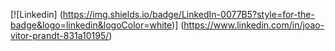 [![Linkedin]
(https://img.shields.io/badge/LinkedIn-0077B5?style=for-the-badge&logo=linkedin&logoColor=white)]
(https://www.linkedin.com/in/joao-vitor-prandt-831a10195/)

<!--
**jjprandt/jjprandt** is a ✨ _special_ ✨ repository because its `README.md` (this file) appears on your GitHub profile.

Here are some ideas to get you started:

- 🔭 I’m currently working on ...
- 🌱 I’m currently learning ...
- 👯 I’m looking to collaborate on ...
- 🤔 I’m looking for help with ...
- 💬 Ask me about ...
- 📫 How to reach me: ...
- 😄 Pronouns: ...
- ⚡ Fun fact: ...
-->
